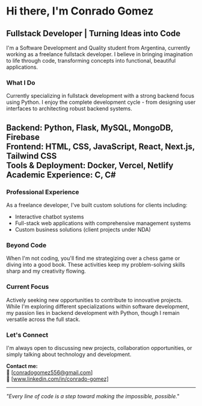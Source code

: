 # Hi there, I'm Conrado Gomez

## Fullstack Developer | Turning Ideas into Code

I'm a Software Development and Quality student from Argentina, currently working as a freelance fullstack developer. I believe in bringing imagination to life through code, transforming concepts into functional, beautiful applications.

### What I Do

Currently specializing in fullstack development with a strong backend focus using Python. I enjoy the complete development cycle - from designing user interfaces to architecting robust backend systems.

**Backend:** Python, Flask, MySQL, MongoDB, Firebase  
**Frontend:** HTML, CSS, JavaScript, React, Next.js, Tailwind CSS  
**Tools & Deployment:** Docker, Vercel, Netlify  
**Academic Experience:** C, C#
---
### Professional Experience

As a freelance developer, I've built custom solutions for clients including:
- Interactive chatbot systems
- Full-stack web applications with comprehensive management systems
- Custom business solutions (client projects under NDA)


### Beyond Code

When I'm not coding, you'll find me strategizing over a chess game or diving into a good book. These activities keep my problem-solving skills sharp and my creativity flowing.

### Current Focus

Actively seeking new opportunities to contribute to innovative projects. While I'm exploring different specializations within software development, my passion lies in backend development with Python, though I remain versatile across the full stack.

### Let's Connect

I'm always open to discussing new projects, collaboration opportunities, or simply talking about technology and development.

**Contact me:**  
📧 [conradogomez556@gmail.com]  
💼 [www.linkedin.com/in/conrado-gomez]

---

*"Every line of code is a step toward making the impossible, possible."*
